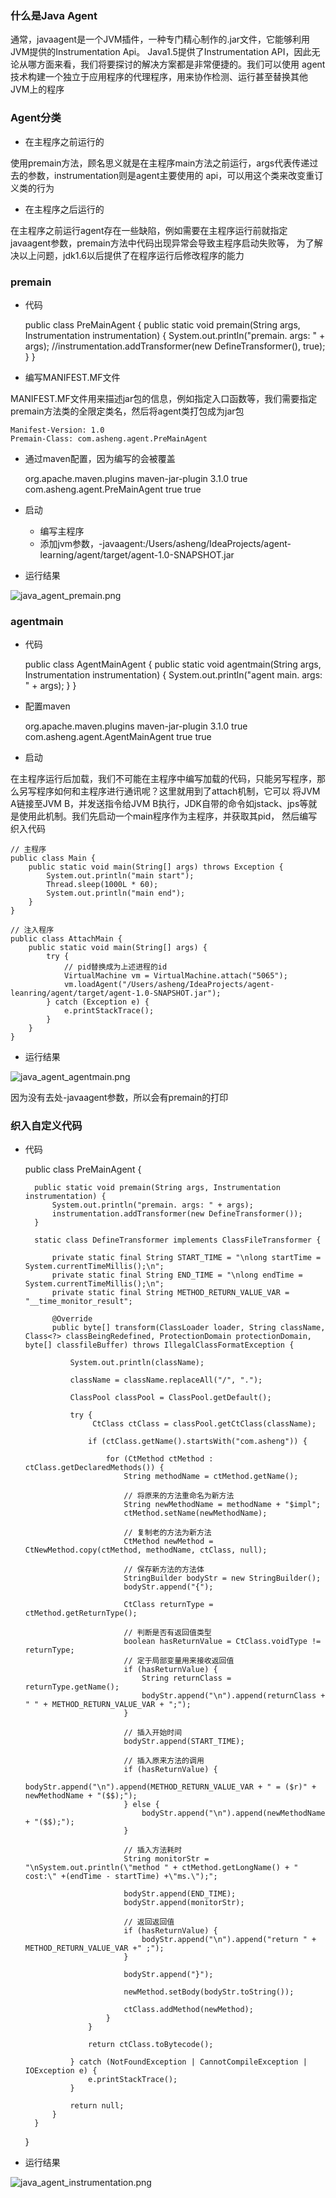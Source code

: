 ### 什么是Java Agent

通常，javaagent是一个JVM插件，一种专门精心制作的.jar文件，它能够利用JVM提供的Instrumentation Api。
Java1.5提供了Instrumentation API，因此无论从哪方面来看，我们将要探讨的解决方案都是非常便捷的。我们可以使用
agent技术构建一个独立于应用程序的代理程序，用来协作检测、运行甚至替换其他JVM上的程序

### Agent分类

- 在主程序之前运行的

使用premain方法，顾名思义就是在主程序main方法之前运行，args代表传递过去的参数，instrumentation则是agent主要使用的
api，可以用这个类来改变重订义类的行为

- 在主程序之后运行的

在主程序之前运行agent存在一些缺陷，例如需要在主程序运行前就指定javaagent参数，premain方法中代码出现异常会导致主程序启动失败等，
为了解决以上问题，jdk1.6以后提供了在程序运行后修改程序的能力


### premain

- 代码


    public class PreMainAgent {
        public static void premain(String args, Instrumentation instrumentation) {
            System.out.println("premain. args: " + args);
            //instrumentation.addTransformer(new DefineTransformer(), true);
        }
    }


- 编写MANIFEST.MF文件

MANIFEST.MF文件用来描述jar包的信息，例如指定入口函数等，我们需要指定premain方法类的全限定类名，然后将agent类打包成为jar包

    Manifest-Version: 1.0
    Premain-Class: com.asheng.agent.PreMainAgent

- 通过maven配置，因为编写的会被覆盖


    <plugin>
        <groupId>org.apache.maven.plugins</groupId>
        <artifactId>maven-jar-plugin</artifactId>
        <version>3.1.0</version>
        <configuration>
            <archive>
            <!--自动添加META-INF/MANIFEST.MF -->
                <manifest>
                    <addClasspath>true</addClasspath>
                </manifest>
                <manifestEntries>
                    <Premain-Class>com.asheng.agent.PreMainAgent</Premain-Class>
                    <Can-Redefine-Classes>true</Can-Redefine-Classes>
                    <Can-Retransform-Classes>true</Can-Retransform-Classes>
                </manifestEntries>
            </archive>
        </configuration>
    </plugin>

- 启动

    - 编写主程序
    - 添加jvm参数，-javaagent:/Users/asheng/IdeaProjects/agent-learning/agent/target/agent-1.0-SNAPSHOT.jar

- 运行结果

![java_agent_premain.png](../Images/java_agent_premain.png)


### agentmain

- 代码


    public class AgentMainAgent {
        public static void agentmain(String args, Instrumentation instrumentation) {
            System.out.println("agent main. args: " + args);
        }
    }


- 配置maven


    <plugin>
        <groupId>org.apache.maven.plugins</groupId>
        <artifactId>maven-jar-plugin</artifactId>
        <version>3.1.0</version>
        <configuration>
            <archive>
            <!--自动添加META-INF/MANIFEST.MF -->
                <manifest>
                    <addClasspath>true</addClasspath>
                </manifest>
                <manifestEntries>
                    <Agent-Class>com.asheng.agent.AgentMainAgent</Premain-Class>
                    <Can-Redefine-Classes>true</Can-Redefine-Classes>
                    <Can-Retransform-Classes>true</Can-Retransform-Classes>
                </manifestEntries>
            </archive>
        </configuration>
    </plugin>

- 启动

在主程序运行后加载，我们不可能在主程序中编写加载的代码，只能另写程序，那么另写程序如何和主程序进行通讯呢？这里就用到了attach机制，它可以
将JVM A链接至JVM B，并发送指令给JVM B执行，JDK自带的命令如jstack、jps等就是使用此机制。我们先启动一个main程序作为主程序，并获取其pid，
然后编写织入代码


    // 主程序
    public class Main { 
        public static void main(String[] args) throws Exception {
            System.out.println("main start");
            Thread.sleep(1000L * 60);
            System.out.println("main end");
        }
    }  

    // 注入程序
    public class AttachMain {
        public static void main(String[] args) {
            try {
                // pid替换成为上述进程的id
                VirtualMachine vm = VirtualMachine.attach("5065");
                vm.loadAgent("/Users/asheng/IdeaProjects/agent-leanring/agent/target/agent-1.0-SNAPSHOT.jar");
            } catch (Exception e) {
                e.printStackTrace();
            }
        }
    }

- 运行结果

![java_agent_agentmain.png](../Images/java_agent_agentmain.png)

因为没有去处-javaagent参数，所以会有premain的打印

### 织入自定义代码

- 代码


    public class PreMainAgent {
    
        public static void premain(String args, Instrumentation instrumentation) {
            System.out.println("premain. args: " + args);
            instrumentation.addTransformer(new DefineTransformer());
        }
    
        static class DefineTransformer implements ClassFileTransformer {
    
            private static final String START_TIME = "\nlong startTime = System.currentTimeMillis();\n";
            private static final String END_TIME = "\nlong endTime = System.currentTimeMillis();\n";
            private static final String METHOD_RETURN_VALUE_VAR = "__time_monitor_result";
    
            @Override
            public byte[] transform(ClassLoader loader, String className, Class<?> classBeingRedefined, ProtectionDomain protectionDomain, byte[] classfileBuffer) throws IllegalClassFormatException {
    
                System.out.println(className);
    
                className = className.replaceAll("/", ".");
    
                ClassPool classPool = ClassPool.getDefault();
    
                try {
                     CtClass ctClass = classPool.getCtClass(className);
    
                    if (ctClass.getName().startsWith("com.asheng")) {
    
                        for (CtMethod ctMethod : ctClass.getDeclaredMethods()) {
                            String methodName = ctMethod.getName();
    
                            // 将原来的方法重命名为新方法
                            String newMethodName = methodName + "$impl";
                            ctMethod.setName(newMethodName);
        
                            // 复制老的方法为新方法
                            CtMethod newMethod = CtNewMethod.copy(ctMethod, methodName, ctClass, null);
    
                            // 保存新方法的方法体
                            StringBuilder bodyStr = new StringBuilder();
                            bodyStr.append("{");
    
                            CtClass returnType = ctMethod.getReturnType();
    
                            // 判断是否有返回值类型
                            boolean hasReturnValue = CtClass.voidType != returnType;
                            // 定于局部变量用来接收返回值
                            if (hasReturnValue) {
                                String returnClass = returnType.getName();
                                bodyStr.append("\n").append(returnClass + " " + METHOD_RETURN_VALUE_VAR + ";");
                            }

                            // 插入开始时间
                            bodyStr.append(START_TIME);
    
                            // 插入原来方法的调用
                            if (hasReturnValue) {
                                bodyStr.append("\n").append(METHOD_RETURN_VALUE_VAR + " = ($r)" + newMethodName + "($$);");
                            } else {
                                bodyStr.append("\n").append(newMethodName + "($$);");
                            }
    
                            // 插入方法耗时
                            String monitorStr = "\nSystem.out.println(\"method " + ctMethod.getLongName() + " cost:\" +(endTime - startTime) +\"ms.\");";
    
                            bodyStr.append(END_TIME);
                            bodyStr.append(monitorStr);
    
                            // 返回返回值
                            if (hasReturnValue) {
                                bodyStr.append("\n").append("return " + METHOD_RETURN_VALUE_VAR +" ;");
                            }
    
                            bodyStr.append("}");
    
                            newMethod.setBody(bodyStr.toString());
    
                            ctClass.addMethod(newMethod);
                        }
                    }
    
                    return ctClass.toBytecode();
    
                } catch (NotFoundException | CannotCompileException | IOException e) {
                    e.printStackTrace();
                }
    
                return null;
            }
        }
    }


- 运行结果

![java_agent_instrumentation.png](../Images/java_agent_instrumentation.png)

  
